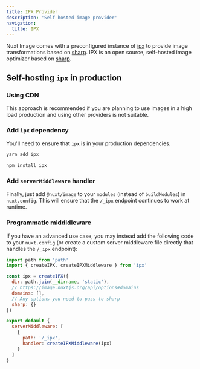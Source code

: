 ```yaml
---
title: IPX Provider
description: 'Self hosted image provider'
navigation:
  title: IPX
---
```



Nuxt Image comes with a preconfigured instance of [ipx](/providers/ipx) to provide image transformations based on [sharp](https://github.com/lovell/sharp).
IPX is an open source, self-hosted image optimizer based on [sharp](https://github.com/lovell/sharp).

## Self-hosting `ipx` in production

### Using CDN

This approach is recommended if you are planning to use images in a high load production and using other providers is not suitable.

### Add `ipx` dependency

You'll need to ensure that `ipx` is in your production dependencies.

<d-code-group>
  <d-code-block label="Yarn" active>

```bash
yarn add ipx
```

  </d-code-block>
  <d-code-block label="NPM">

```bash
npm install ipx
```

  </d-code-block>
</d-code-group>

### Add `serverMiddleware` handler

Finally, just add `@nuxt/image` to your `modules` (instead of `buildModules`) in `nuxt.config`. This will ensure that the `/_ipx` endpoint continues to work at runtime.


### Programmatic middidleware

If you have an advanced use case, you may instead add the following code to your `nuxt.config` (or create a custom server middleware file directly that handles the `/_ipx` endpoint):

```js [nuxt.config.js]
import path from 'path'
import { createIPX, createIPXMiddleware } from 'ipx'

const ipx = createIPX({
  dir: path.join(__dirname, 'static'),
  // https://image.nuxtjs.org/api/options#domains
  domains: [],
  // Any options you need to pass to sharp
  sharp: {}
})

export default {
  serverMiddleware: [
    {
      path: '/_ipx',
      handler: createIPXMiddleware(ipx)
    }
  ]
}
```
